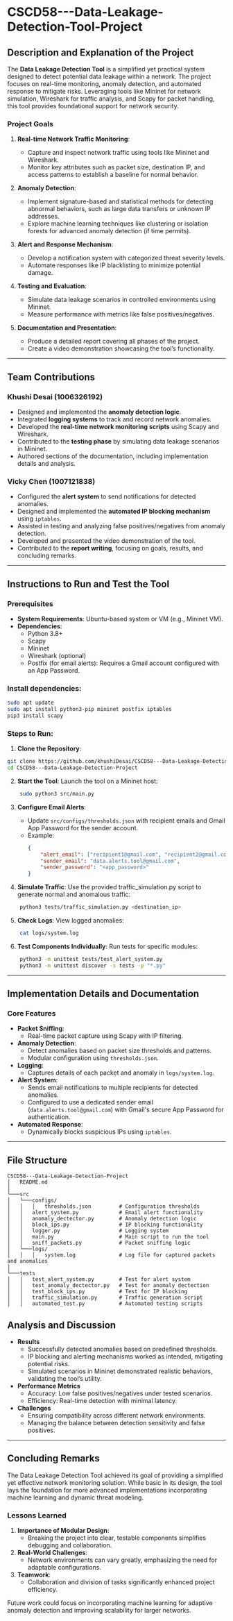 # **CSCD58---Data-Leakage-Detection-Tool-Project**

## **Description and Explanation of the Project**

The **Data Leakage Detection Tool** is a simplified yet practical system designed to detect potential data leakage within a network. The project focuses on real-time monitoring, anomaly detection, and automated response to mitigate risks. Leveraging tools like Mininet for network simulation, Wireshark for traffic analysis, and Scapy for packet handling, this tool provides foundational support for network security.


### **Project Goals**
1. **Real-time Network Traffic Monitoring**:
   - Capture and inspect network traffic using tools like Mininet and Wireshark.
   - Monitor key attributes such as packet size, destination IP, and access patterns to establish a baseline for normal behavior.
   
2. **Anomaly Detection**:
   - Implement signature-based and statistical methods for detecting abnormal behaviors, such as large data transfers or unknown IP addresses.
   - Explore machine learning techniques like clustering or isolation forests for advanced anomaly detection (if time permits).

3. **Alert and Response Mechanism**:
   - Develop a notification system with categorized threat severity levels.
   - Automate responses like IP blacklisting to minimize potential damage.

4. **Testing and Evaluation**:
   - Simulate data leakage scenarios in controlled environments using Mininet.
   - Measure performance with metrics like false positives/negatives.

5. **Documentation and Presentation**:
   - Produce a detailed report covering all phases of the project.
   - Create a video demonstration showcasing the tool’s functionality.

---

## **Team Contributions**

### **Khushi Desai** (1006326192)
- Designed and implemented the **anomaly detection logic**.
- Integrated **logging systems** to track and record network anomalies.
- Developed the **real-time network monitoring scripts** using Scapy and Wireshark.
- Contributed to the **testing phase** by simulating data leakage scenarios in Mininet.
- Authored sections of the documentation, including implementation details and analysis.

### **Vicky Chen** (1007121838)
- Configured the **alert system** to send notifications for detected anomalies.
- Designed and implemented the **automated IP blocking mechanism** using `iptables`.
- Assisted in testing and analyzing false positives/negatives from anomaly detection.
- Developed and presented the video demonstration of the tool.
- Contributed to the **report writing**, focusing on goals, results, and concluding remarks.

---

## **Instructions to Run and Test the Tool**

### **Prerequisites**
- **System Requirements**: Ubuntu-based system or VM (e.g., Mininet VM).
- **Dependencies**:
  - Python 3.8+
  - Scapy
  - Mininet
  - Wireshark (optional)
  - Postfix (for email alerts): Requires a Gmail account configured with an App Password.

### **Install dependencies**:
```bash
sudo apt update
sudo apt install python3-pip mininet postfix iptables
pip3 install scapy
```

### **Steps to Run**:
1. **Clone the Repository**:
```bash
git clone https://github.com/khushiDesai/CSCD58---Data-Leakage-Detection-Project.git
cd CSCD58---Data-Leakage-Detection-Project
```

2. **Start the Tool**: Launch the tool on a Mininet host:
```bash
    sudo python3 src/main.py
```

3. **Configure Email Alerts**:
   - Update `src/configs/thresholds.json` with recipient emails and Gmail App Password for the sender account.
   - Example:
     ```json
     {
         "alert_email": ["recipient1@gmail.com", "recipient2@gmail.com"],
         "sender_email": "data.alerts.tool@gmail.com",
         "sender_password": "<app_password>"
     }
     ```

4. **Simulate Traffic**: Use the provided traffic_simulation.py script to generate normal and anomalous traffic:
```bash
    python3 tests/traffic_simulation.py <destination_ip>
```

5. **Check Logs**: View logged anomalies:
```bash
    cat logs/system.log
```

6. **Test Components Individually**: Run tests for specific modules:
```bash
    python3 -m unittest tests/test_alert_system.py
    python3 -m unittest discover -s tests -p "*.py"
```

---

## **Implementation Details and Documentation**

### **Core Features**
- **Packet Sniffing**:
    - Real-time packet capture using Scapy with IP filtering.
- **Anomaly Detection**:
    - Detect anomalies based on packet size thresholds and patterns.
    - Modular configuration using `thresholds.json`.
- **Logging**:
    - Captures details of each packet and anomaly in `logs/system.log`.
- **Alert System**:
    - Sends email notifications to multiple recipients for detected anomalies.
    - Configured to use a dedicated sender email (`data.alerts.tool@gmail.com`) with Gmail's secure App Password for authentication.
- **Automated Response**:
    - Dynamically blocks suspicious IPs using `iptables`.

---

## **File Structure**
```
CSCD58---Data-Leakage-Detection-Project
│   README.md 
│
└───src
│   └───configs/
│   │   │   thresholds.json         # Configuration thresholds
│   │   alert_system.py             # Email alert functionality
│   │   anomaly_dectector.py        # Anomaly detection logic
│   │   block_ips.py                # IP blocking functionality
│   │   logger.py                   # Logging system
│   │   main.py                     # Main script to run the tool
│   │   sniff_packets.py            # Packet sniffing logic
│   └───logs/
│   │   │   system.log              # Log file for captured packets and anomalies
│   
└───tests
│   │   test_alert_system.py        # Test for alert system
│   │   test_anomaly_dectector.py   # Test for anomaly dectection
│   │   test_block_ips.py           # Test for IP blocking
│   │   traffic_simulation.py       # Traffic generation script
│   │   automated_test.py           # Automated testing scripts

```

## **Analysis and Discussion**
- **Results**
    - Successfully detected anomalies based on predefined thresholds.
    - IP blocking and alerting mechanisms worked as intended, mitigating potential risks.
    - Simulated scenarios in Mininet demonstrated realistic behaviors, validating the tool’s utility.
- **Performance Metrics**
    - Accuracy: Low false positives/negatives under tested scenarios.
    - Efficiency: Real-time detection with minimal latency.
- **Challenges**
    - Ensuring compatibility across different network environments.
    - Managing the balance between detection sensitivity and false positives.

---

## **Concluding Remarks**
The Data Leakage Detection Tool achieved its goal of providing a simplified yet effective network monitoring solution. While basic in its design, the tool lays the foundation for more advanced implementations incorporating machine learning and dynamic threat modeling.

### **Lessons Learned**
1. **Importance of Modular Design**:
    - Breaking the project into clear, testable components simplifies debugging and collaboration.
2. **Real-World Challenges**:
    - Network environments can vary greatly, emphasizing the need for adaptable configurations.
3. **Teamwork**:
    - Collaboration and division of tasks significantly enhanced project efficiency.

Future work could focus on incorporating machine learning for adaptive anomaly detection and improving scalability for larger networks.

